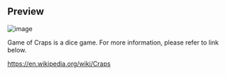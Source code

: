 ## Preview

![image](https://user-images.githubusercontent.com/36967168/173282049-7b2ef1b3-0936-464e-a28f-de544677bf14.png)

Game of Craps is a dice game. For more information, please refer to link below. 

https://en.wikipedia.org/wiki/Craps
